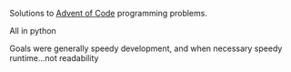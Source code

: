 Solutions to [Advent of Code](http://adventofcode.com/) programming problems.

All in python

Goals were generally speedy development, and when necessary speedy runtime...not readability
